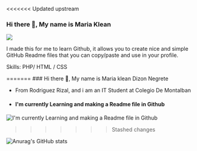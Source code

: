 <<<<<<< Updated upstream
### Hi there 👋, My name is Maria Klean
![](https://arturssmirnovs.github.io/github-profile-readme-generator/images/banner.png)

I made this for me to learn Github, it allows you to create nice and simple GitHub Readme files that you can copy/paste and use in your profile.

Skills: PHP/ HTML / CSS


=======
﻿### Hi there 👋, My name is Maria klean Dizon Negrete
- From Rodriguez Rizal, and i am an IT Student at Colegio De Montalban
- #### I'm currently Learning and making a Readme file in Github
![I'm currently Learning and making a Readme file in Github](https://arturssmirnovs.github.io/github-profile-readme-generator/images/banner.png)
>>>>>>> Stashed changes




![Anurag's GitHub stats](https://github-readme-stats.vercel.app/api?username=MariakleanNegrete&show_icons=true&theme=radical)
